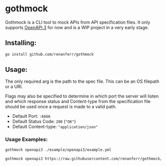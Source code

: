 # gothmock

Gothmock is a CLI tool to mock APIs from API specification files. It only supports [OpenAPI 3](https://swagger.io/specification/) for now and is a WIP project in a very early stage.

## Installing:
```bash
go install github.com/renanferr/gothmock
```

## Usage:
The only required arg is the path to the spec file. This can be an OS filepath or a URI.

Flags may also be specified to determine in which port the server will listen and which response status and Content-type from the specification file should be used once a request is made to a valid path.

- Default Port: `:6666`
- Default Status Code: `200` (`"OK"`)
- Default Content-type: `"application/json"`

### Usage Examples: 
```bash
gothmock openapi3 ./example/openapi3/example.yml
```

```bash
gothmock openapi3 https://raw.githubusercontent.com/renanferr/gothmock/master/example/openapi3/example.yml --port 8080 --status 500 --content application/json
```
